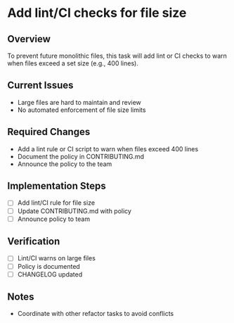 # Add lint/CI checks for file size

## Overview
To prevent future monolithic files, this task will add lint or CI checks to warn when files exceed a set size (e.g., 400 lines).

## Current Issues
- Large files are hard to maintain and review
- No automated enforcement of file size limits

## Required Changes
- Add a lint rule or CI script to warn when files exceed 400 lines
- Document the policy in CONTRIBUTING.md
- Announce the policy to the team

## Implementation Steps
- [ ] Add lint/CI rule for file size
- [ ] Update CONTRIBUTING.md with policy
- [ ] Announce policy to team

## Verification
- [ ] Lint/CI warns on large files
- [ ] Policy is documented
- [ ] CHANGELOG updated

## Notes
- Coordinate with other refactor tasks to avoid conflicts 
